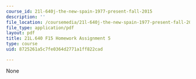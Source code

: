 ```yaml
---
course_id: 21l-640j-the-new-spain-1977-present-fall-2015
description: ''
file_location: /coursemedia/21l-640j-the-new-spain-1977-present-fall-2015/8725261a5c7fe0364d2771a1ff822cad_MIT21L_640JF15_HW_ses5.pdf
file_type: application/pdf
layout: pdf
title: 21L.640 F15 Homework Assignment 5
type: course
uid: 8725261a5c7fe0364d2771a1ff822cad

---
```

None
